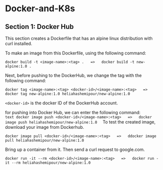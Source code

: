 # Docker-and-K8s

## Section 1: Docker Hub

This section creates a Dockerfile that has an alpine linux distribution with curl installed.

To make an image from this Dockerfile, using the
following command:

```text
docker build -t <image-name>:<tag> .   =>   docker build -t new-alpine:1.0 .
```

Next, before pushing to the DockerHub, we change the tag with the following command:

```text
docker tag <image-name>:<tag> <docker-id>/<image-name>:<tag>   =>   docker tag new-alpine:1.0 heliahashemipour/new-alpine:1.0
```

`<docker-id>` is the docker ID of the DockerHub account. 

for pushing into Docker Hub, we can enter the following command:  
``text
docker image push <docker-id>/<image-name>:<tag>   =>   docker image push heliahashemipour/new-alpine:1.0 
``
To test the created image, download your image from Dockerhub‫.‬
```text
docker image pull <docker-id>/<image-name>:<tag>   =>   ddocker image pull heliahashemipour/new-alpine:1.0
```
Bring up a container from it. Then send a curl request to google.com.
```text
docker run -it --rm <docker-id>/<image-name>:<tag>   =>   docker run -it --rm heliahashemipour/new-alpine:1.0
```
